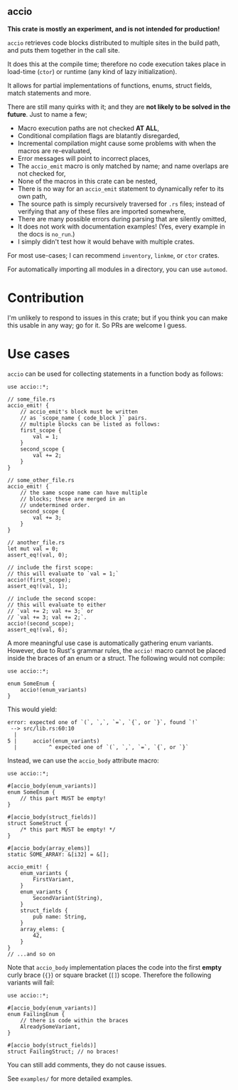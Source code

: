 ## accio

__This crate is mostly an experiment, and is not intended for production!__

`accio` retrieves code blocks distributed to multiple sites in the build path,
and puts them together in the call site.

It does this at the compile time; therefore no code execution takes place in
load-time (`ctor`) or runtime (any kind of lazy initialization).

It allows for partial implementations of functions, enums,
struct fields, match statements and more.

There are still many quirks with it; and they are __not likely to be
solved in the future__. Just to name a few;
- Macro execution paths are not checked __AT ALL__,
- Conditional compilation flags are blatantly disregarded,
- Incremental compilation might cause some problems with when the macros are re-evaluated,
- Error messages will point to incorrect places,
- The `accio_emit` macro is only matched by name; and name overlaps are not checked for,
- None of the macros in this crate can be nested,
- There is no way for an `accio_emit` statement to dynamically refer to its own path,
- The source path is simply recursively traversed for `.rs` files; instead 
  of verifying that any of these files are imported somewhere,
- There are many possible errors during parsing that are silently omitted,
- It does not work with documentation examples! (Yes, every example in the docs is `no_run`.)
- I simply didn't test how it would behave with multiple crates.

For most use-cases; I can recommend `inventory`, `linkme`, or `ctor` crates.

For automatically importing all modules in a directory, you can use `automod`.

# Contribution

I'm unlikely to respond to issues in this crate; but if you think
you can make this usable in any way; go for it. So PRs are welcome I guess.

# Use cases

`accio` can be used for collecting statements in a function body as follows:

```no_run
use accio::*;

// some_file.rs
accio_emit! {
    // accio_emit's block must be written
    // as `scope_name { code_block }` pairs.
    // multiple blocks can be listed as follows:
    first_scope {
        val = 1;
    }
    second_scope {
        val += 2;
    }
}

// some_other_file.rs
accio_emit! {
    // the same scope name can have multiple
    // blocks; these are merged in an
    // undetermined order.
    second_scope {
        val += 3;
    }
}

// another_file.rs
let mut val = 0;
assert_eq!(val, 0);

// include the first scope:
// this will evaluate to `val = 1;`
accio!(first_scope);
assert_eq!(val, 1);

// include the second scope:
// this will evaluate to either
// `val += 2; val += 3;` or
// `val += 3; val += 2;`.
accio!(second_scope);
assert_eq!(val, 6);
```

A more meaningful use case is automatically gathering enum variants.
However, due to Rust's grammar rules, the `accio!` macro cannot be
placed inside the braces of an enum or a struct. The following would
not compile:
```compile_fail
use accio::*;

enum SomeEnum { 
    accio!(enum_variants)
}
```

This would yield:

```no_compile
error: expected one of `(`, `,`, `=`, `{`, or `}`, found `!`
 --> src/lib.rs:60:10
  |
5 |     accio!(enum_variants)    
  |          ^ expected one of `(`, `,`, `=`, `{`, or `}`
```

Instead, we can use the `accio_body` attribute macro:

```no_run
use accio::*;

#[accio_body(enum_variants)]
enum SomeEnum {
    // this part MUST be empty!
}

#[accio_body(struct_fields)]
struct SomeStruct {
    /* this part MUST be empty! */
}

#[accio_body(array_elems)]
static SOME_ARRAY: &[i32] = &[];

accio_emit! {
    enum_variants {
        FirstVariant,
    }
    enum_variants {
        SecondVariant(String),
    }
    struct_fields {
        pub name: String,
    }
    array_elems: {
        42,
    }
}
// ...and so on
```

Note that `accio_body` implementation places the code into the
first __empty__ curly brace (`{}`) or square bracket (`[]`) scope.
Therefore the following variants will fail:
```no_run
use accio::*;

#[accio_body(enum_variants)]
enum FailingEnum {
    // there is code within the braces
    AlreadySomeVariant,
}

#[accio_body(struct_fields)]
struct FailingStruct; // no braces!
```
You can still add comments, they do not cause issues.

See `examples/` for more detailed examples.